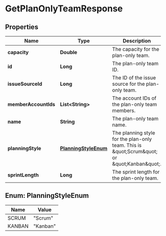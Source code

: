 

# GetPlanOnlyTeamResponse


## Properties

| Name | Type | Description | Notes |
|------------ | ------------- | ------------- | -------------|
|**capacity** | **Double** | The capacity for the plan-only team. |  [optional] |
|**id** | **Long** | The plan-only team ID. |  |
|**issueSourceId** | **Long** | The ID of the issue source for the plan-only team. |  [optional] |
|**memberAccountIds** | **List&lt;String&gt;** | The account IDs of the plan-only team members. |  [optional] |
|**name** | **String** | The plan-only team name. |  |
|**planningStyle** | [**PlanningStyleEnum**](#PlanningStyleEnum) | The planning style for the plan-only team. This is \&quot;Scrum\&quot; or \&quot;Kanban\&quot;. |  |
|**sprintLength** | **Long** | The sprint length for the plan-only team. |  [optional] |



## Enum: PlanningStyleEnum

| Name | Value |
|---- | -----|
| SCRUM | &quot;Scrum&quot; |
| KANBAN | &quot;Kanban&quot; |



